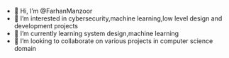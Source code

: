 - 👋 Hi, I’m @FarhanManzoor
- 👀 I’m interested in cybersecurity,machine learning,low level design and development projects
- 🌱 I’m currently learning system design,machine learning
- 💞️ I’m looking to collaborate on various projects in computer science domain
  

<!---
FarhanREX/FarhanREX is a ✨ special ✨ repository because its `README.md` (this file) appears on your GitHub profile.
You can click the Preview link to take a look at your changes.
--->
